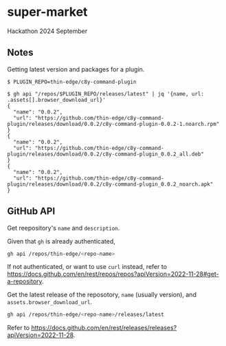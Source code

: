 # super-market
Hackathon 2024 September

## Notes


Getting latest version and packages for a plugin.


```
$ PLUGIN_REPO=thin-edge/c8y-command-plugin

$ gh api "/repos/$PLUGIN_REPO/releases/latest" | jq '{name, url: .assets[].browser_download_url}'
{
  "name": "0.0.2",
  "url": "https://github.com/thin-edge/c8y-command-plugin/releases/download/0.0.2/c8y-command-plugin-0.0.2-1.noarch.rpm"
}
{
  "name": "0.0.2",
  "url": "https://github.com/thin-edge/c8y-command-plugin/releases/download/0.0.2/c8y-command-plugin_0.0.2_all.deb"
}
{
  "name": "0.0.2",
  "url": "https://github.com/thin-edge/c8y-command-plugin/releases/download/0.0.2/c8y-command-plugin_0.0.2_noarch.apk"
}
```

## GitHub API

Get reepository's `name` and `description`.

Given that `gh` is already authenticated,

```sh
gh api /repos/thin-edge/<repo-name>
```

If not authenticated, or want to use `curl` instead, refer to https://docs.github.com/en/rest/repos/repos?apiVersion=2022-11-28#get-a-repository.

Get the latest release of the reposotory, `name` (usually version), and `assets.browser_download_url`.

```sh
gh api /repos/thin-edge/<repo-name>/releases/latest
```

Refer to https://docs.github.com/en/rest/releases/releases?apiVersion=2022-11-28.
